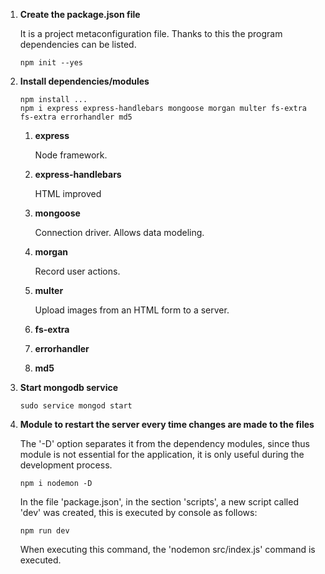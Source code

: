1. **Create the package.json file**
	
	It is a project metaconfiguration file. Thanks to this the program
	dependencies can be listed.

	```
	npm init --yes
	```	

1. **Install dependencies/modules**
	
	```
	npm install ...
	npm i express express-handlebars mongoose morgan multer fs-extra fs-extra errorhandler md5
	```

	1. **express**
		
		Node framework.
	
	1. **express-handlebars**
		
		HTML improved
	
	1. **mongoose**
		
		Connection driver. Allows data modeling.
	
	1. **morgan**
		
		Record user actions.
	
	1. **multer**
		
		Upload images from an HTML form to a server.
	
	1. **fs-extra**
	
	1. **errorhandler**
	
	1. **md5**
	
1. **Start mongodb service**
	
	```
	sudo service mongod start
	```

1. **Module to restart the server every time changes are made to the files**
	
	The '-D' option separates it from the dependency modules, since thus module
	is not essential for the application, it is only useful during the
	development process.

	```
	npm i nodemon -D
	```

	In the file 'package.json', in the section 'scripts', a new script called
	'dev' was created, this is executed by console as follows:

	```
	npm run dev
	```
	
	When executing this command, the 'nodemon src/index.js' command is 
	executed.
